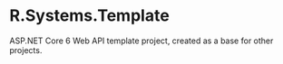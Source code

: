 # R.Systems.Template

ASP.NET Core 6 Web API template project, created as a base for other projects.
